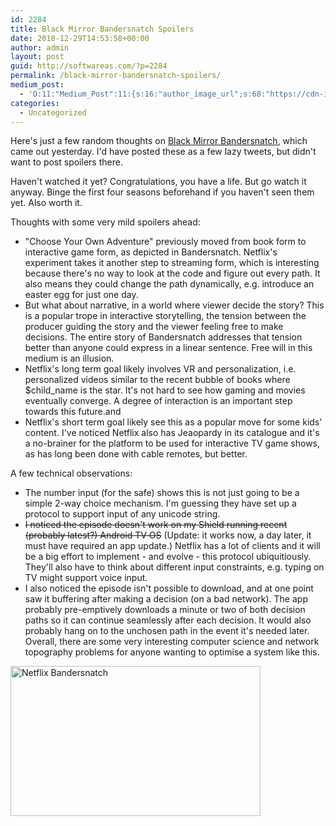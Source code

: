 ```yaml
---
id: 2284
title: Black Mirror Bandersnatch Spoilers
date: 2018-12-29T14:53:58+00:00
author: admin
layout: post
guid: http://softwareas.com/?p=2284
permalink: /black-mirror-bandersnatch-spoilers/
medium_post:
  - 'O:11:"Medium_Post":11:{s:16:"author_image_url";s:68:"https://cdn-images-1.medium.com/fit/c/200/200/0*8ZyBPj8z4gUV0dfA.jpg";s:10:"author_url";s:28:"https://medium.com/@mahemoff";s:11:"byline_name";N;s:12:"byline_email";N;s:10:"cross_link";s:3:"yes";s:2:"id";s:12:"107a3a697256";s:21:"follower_notification";s:2:"no";s:7:"license";s:8:"cc-40-by";s:14:"publication_id";s:2:"-1";s:6:"status";s:5:"draft";s:3:"url";s:41:"https://medium.com/@mahemoff/107a3a697256";}'
categories:
  - Uncategorized
---
```

Here's just a few random thoughts on <a href="https://www.netflix.com/title/80988062">Black Mirror Bandersnatch</a>, which came out yesterday. I'd have posted these as a few lazy tweets, but didn't want to post spoilers there.

Haven't watched it yet? Congratulations, you have a life. But go watch it anyway. Binge the first four seasons beforehand if you haven't seen them yet. Also worth it.

Thoughts with some very mild spoilers ahead:

<ul>
    <li>"Choose Your Own Adventure" previously moved from book form to interactive game form, as depicted in Bandersnatch. Netflix's experiment takes it another step to streaming form, which is interesting because there's no way to look at the code and figure out every path. It also means they could change the path dynamically, e.g. introduce an easter egg for just one day.</li>
    <li>But what about narrative, in a world where viewer decide the story? This is a popular trope in interactive storytelling, the tension between the producer guiding the story and the viewer feeling free to make decisions. The entire story of Bandersnatch addresses that tension better than anyone could express in a linear sentence. Free will in this medium is an illusion.</li>
    <li>Netflix's long term goal likely involves VR and personalization, i.e. personalized videos similar to the recent bubble of books where $child_name is the star. It's not hard to see how gaming and movies eventually converge. A degree of interaction is an important step towards this future.and</li>
    <li>Netflix's short term goal likely see this as a popular move for some kids' content. I've noticed Netflix also has Jeaopardy in its catalogue and it's a no-brainer for the platform to be used for interactive TV game shows, as has long been done with cable remotes, but better.</li>
</ul>

A few technical observations:

<ul>
    <li>The number input (for the safe) shows this is not just going to be a simple 2-way choice mechanism. I'm guessing they have set up a protocol to support input of any unicode string.</li>
    <li><del>I noticed the episode doesn't work on my Shield running recent (probably latest?) Android TV OS</del> (Update: it works now, a day later, it must have required an app update.) Netflix has a lot of clients and it will be a big effort to implement - and evolve - this protocol ubiquitiously. They'll also have to think about different input constraints, e.g. typing on TV might support voice input.</li>
    <li>I also noticed the episode isn't possible to download, and at one point saw it buffering after making a decision (on a bad network). The app probably pre-emptively downloads a minute or two of both decision paths so it can continue seamlessly after each decision. It would also probably hang on to the unchosen path in the event it's needed later. Overall, there are some very interesting computer science and network topography problems for anyone wanting to optimise a system like this.</li>
</ul>

<a href="https://www.netflix.com/title/80988062"><img class="alignnone size-medium wp-image-2285" src="http://softwareas.com/wp-content/uploads/2018/12/netflix-bandersnatch-300x169.jpg" alt="Netflix Bandersnatch" width="400" height="240" /></a>